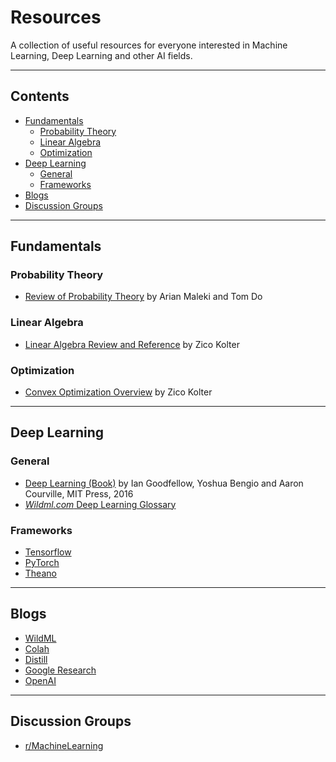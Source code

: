 # Resources
A collection of useful resources for everyone interested in Machine Learning, Deep Learning and other AI fields.

***

## Contents

* [Fundamentals](#fundamentals)
  * [Probability Theory](#probability-theory)
  * [Linear Algebra](#linear-algebra)
  * [Optimization](#optimization)
* [Deep Learning](#deep-learning)
  * [General](#general)
  * [Frameworks](#frameworks)
* [Blogs](#blogs)
* [Discussion Groups](#discussion-groups)

***

## Fundamentals

### Probability Theory

* [Review of Probability Theory](http://cs229.stanford.edu/section/cs229-prob.pdf) by Arian Maleki and Tom Do

### Linear Algebra

* [Linear Algebra Review and Reference](http://cs229.stanford.edu/section/cs229-linalg.pdf) by Zico Kolter

### Optimization

* [Convex Optimization Overview](http://cs229.stanford.edu/section/cs229-cvxopt.pdf) by Zico Kolter

***

## Deep Learning

### General

* [Deep Learning (Book)](http://www.deeplearningbook.org/) by Ian Goodfellow, Yoshua Bengio and Aaron Courville, MIT Press, 2016
* [*Wildml.com* Deep Learning Glossary](http://www.wildml.com/deep-learning-glossary)

### Frameworks

* [Tensorflow](https://www.tensorflow.org/)
* [PyTorch](http://pytorch.org/)
* [Theano](http://deeplearning.net/software/theano/)

***

## Blogs

* [WildML](http://www.wildml.com/)
* [Colah](http://colah.github.io/)
* [Distill](http://distill.pub/)
* [Google Research](https://research.googleblog.com/)
* [OpenAI](https://blog.openai.com/)

***

## Discussion Groups

* [r/MachineLearning](https://www.reddit.com/r/MachineLearning/)
